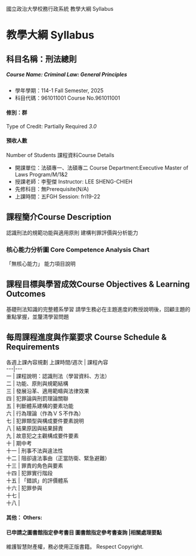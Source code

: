 國立政治大學校務行政系統 教學大綱 Syllabus
# 教學大綱 Syllabus
##  科目名稱：刑法總則 
#####  Course Name: Criminal Law: General Principles
  * 學年學期：114-1 Fall Semester, 2025 
  * 科目代碼：961011001 Course No.961011001
#### 修別：群
Type of Credit: Partially Required 
_3.0_
#### 預收人數
Number of Students
課程資料Course Details
  * 開課單位：法碩專一、法碩專二 Course Department:Executive Master of Laws Program/M/1&2 
  * 授課老師：李聖傑 Instructor: LEE SHENG-CHIEH 
  * 先修科目：無Prerequisite(N/A)
  * 上課時間：五FGH Session: fri19-22
##  課程簡介Course Description
認識刑法的規範功能與適用原則
建構判罪評價與分析能力
###  核心能力分析圖 Core Competence Analysis Chart
「無核心能力」 
能力項目說明
##  課程目標與學習成效Course Objectives & Learning Outcomes 
基礎刑法知識的完整體系學習
請學生務必在主題進度的教授說明後，回顧主題的重點掌握，並釐清學習問題
##  每周課程進度與作業要求 Course Schedule & Requirements
各週上課內容規劃
上課時間/週次 |  課程內容  
---|---  
一 |  課程說明：認識刑法（學習資料、方法）  
二 |  功能、原則與規範結構  
三 |  發展沿革、適用範疇與法律效果  
四 |  犯罪論與刑罰理論關聯  
五 |  判斷體系建構的要素功能  
六 |  行為理論（作為ＶＳ不作為）  
七 |  犯罪類型與構成要件要素說明  
八 |  結果原因與結果歸責  
九 |  故意犯之主觀構成要件要素  
十 |  期中考  
十一 |  刑事不法與違法性  
十二 |  阻卻違法事由（正當防衛、緊急避難）  
十三 |  罪責的角色與要素  
十四 |  犯罪實行階段  
十五 |  「錯誤」的評價體系  
十六 |  犯罪參與  
十七 |   
十八 |   
####  其他： Others:
####  已申請之圖書館指定參考書目  圖書館指定參考書查詢 |相關處理要點
維護智慧財產權，務必使用正版書籍。 Respect Copyright.